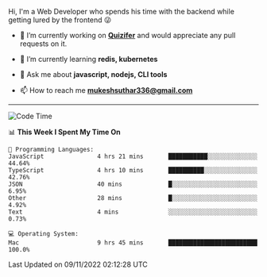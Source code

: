 Hi, I'm a Web Developer who spends his time with the backend while getting lured by the frontend 😜

- 🔭 I’m currently working on **[Quizifer](https://github.com/SutharMukesh/Quizifer/)** and would appreciate any pull requests on it.

- 🌱 I’m currently learning **redis, kubernetes**

- 💬 Ask me about **javascript, nodejs, CLI tools**

- 📫 How to reach me **mukeshsuthar336@gmail.com**

---
<!--START_SECTION:waka-->
![Code Time](http://img.shields.io/badge/Code%20Time-1%2C856%20hrs%2055%20mins-blue)

📊 **This Week I Spent My Time On** 

```text
💬 Programming Languages: 
JavaScript               4 hrs 21 mins       ███████████░░░░░░░░░░░░░░   44.64% 
TypeScript               4 hrs 10 mins       ██████████░░░░░░░░░░░░░░░   42.76% 
JSON                     40 mins             █░░░░░░░░░░░░░░░░░░░░░░░░   6.95% 
Other                    28 mins             █░░░░░░░░░░░░░░░░░░░░░░░░   4.92% 
Text                     4 mins              ░░░░░░░░░░░░░░░░░░░░░░░░░   0.73%

💻 Operating System: 
Mac                      9 hrs 45 mins       █████████████████████████   100.0%

```


 Last Updated on 09/11/2022 02:12:28 UTC
<!--END_SECTION:waka-->
